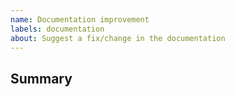 ```yaml
---
name: Documentation improvement
labels: documentation
about: Suggest a fix/change in the documentation
---
```


<!-- 
    IMPORTANT: Please search existing issues to avoid creating duplicates
 -->

## Summary
<!-- Describe your fix or change and why it is needed -->
<!-- Add as many details as possible -->

